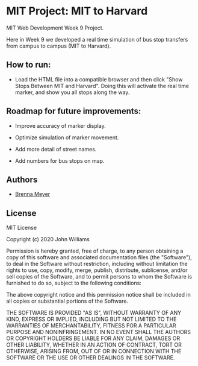 # MIT Project: MIT to Harvard

MIT Web Development Week 9 Project.

Here in Week 9 we developed a real time simulation of bus stop transfers from campus to campus (MIT to Harvard).




## How to run:

- Load the HTML file into a compatible browser and then click "Show Stops Between MIT and Harvard". Doing this will activate the real time marker, and show you all stops along the way. 


    
## Roadmap for future improvements:

- Improve accuracy of marker display. 

- Optimize simulation of marker movement. 

- Add more detail of street names.

- Add numbers for bus stops on map. 



## Authors

- [Brenna Meyer](https://www.github.com/Bren129)


## License

MIT License

Copyright (c) 2020 John Williams

Permission is hereby granted, free of charge, to any person obtaining a copy
of this software and associated documentation files (the "Software"), to deal
in the Software without restriction, including without limitation the rights
to use, copy, modify, merge, publish, distribute, sublicense, and/or sell
copies of the Software, and to permit persons to whom the Software is
furnished to do so, subject to the following conditions:

The above copyright notice and this permission notice shall be included in all
copies or substantial portions of the Software.

THE SOFTWARE IS PROVIDED "AS IS", WITHOUT WARRANTY OF ANY KIND, EXPRESS OR
IMPLIED, INCLUDING BUT NOT LIMITED TO THE WARRANTIES OF MERCHANTABILITY,
FITNESS FOR A PARTICULAR PURPOSE AND NONINFRINGEMENT. IN NO EVENT SHALL THE
AUTHORS OR COPYRIGHT HOLDERS BE LIABLE FOR ANY CLAIM, DAMAGES OR OTHER
LIABILITY, WHETHER IN AN ACTION OF CONTRACT, TORT OR OTHERWISE, ARISING FROM,
OUT OF OR IN CONNECTION WITH THE SOFTWARE OR THE USE OR OTHER DEALINGS IN THE
SOFTWARE.
